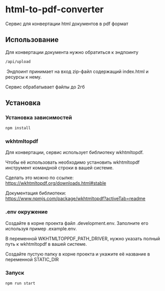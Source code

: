 # html-to-pdf-converter

Сервис для конвертации html документов в pdf формат

## Использование

Для конвертации документа нужно обратиться к эндпоинту 

```bash
/api/upload
```
​
Эндпоинт принимает на вход zip-файл содержащий index.html и ресурсы к нему.

Сервис обрабатывает файлы до 2гб

## Установка

### Установка зависимостей

```bash
npm install
```

### wkhtmltopdf

Для конвертации, сервис использует библиотеку wkhtmltopdf. 

Чтобы её использовать необходимо установить wkhtmltopdf инструмент командной строки в вашей системе.

Сделать это можно по ссылке: https://wkhtmltopdf.org/downloads.html#stable

Документация библиотеки: https://www.npmjs.com/package/wkhtmltopdf?activeTab=readme

### .env окружение

Создайте в корне проекта файл .development.env. Заполните его используя пример .example.env.

В переменной WKHTMLTOPPDF_PATH_DRIVER, нужно указать полный путь к wkhtmltopdf в вашей системе.

Создайте пустую папку в корне проекта и укажите её название в переменной STATIC_DIR

### Запуск

```bash
npm run start
```
